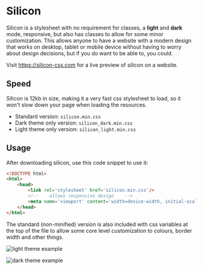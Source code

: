 # Silicon

Silicon is a stylesheet with no requirement for classes, a **light** and **dark** mode, 
responsive, but also has classes to allow for some minor customization.
This allows anyone to have a website with a modern design that works on desktop, 
tablet or mobile device without having to worry about design decisions, 
but if you do want to be able to, you could.

Visit https://silicon-css.com for a live preview of silicon on a website.

## Speed 

Silicon is 12kb in size, making it a very fast css stylesheet to load, 
so it won't slow down your page when loading the resources.

- Standard version: `silicon.min.css`
- Dark theme only version: `silicon_dark.min.css`
- Light theme only version: `silicon_light.min.css`

## Usage

After downloading silicon, use this code snippet to use it:

```html
<!DOCTYPE html>
<html>
    <head>
        <link rel='stylesheet' href='silicon.min.css'/>
        <!--    allows responsive design    -->
        <meta name='viewport' content='width=device-width, initial-scale=1.0'/>
    </head>
</html>
```

The standard (non-minified) version is also included with css variables at the top of the file 
to allow some core level customization to colours, border width and other things.

![light theme example](https://i.imgur.com/QRR2763.png)

![dark theme example](https://i.imgur.com/WCJ6lGi.png)

